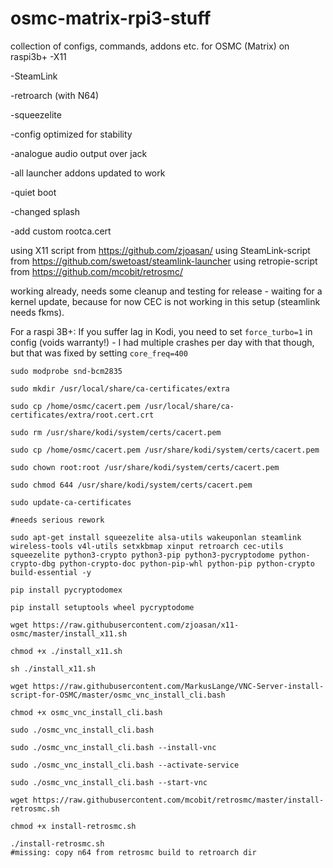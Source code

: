 # osmc-matrix-rpi3-stuff
collection of configs, commands, addons etc. for OSMC (Matrix) on raspi3b+
-X11

-SteamLink

-retroarch (with N64)

-squeezelite

-config optimized for stability

-analogue audio output over jack

-all launcher addons updated to work

-quiet boot

-changed splash

-add custom rootca.cert

using X11 script from https://github.com/zjoasan/
using SteamLink-script from https://github.com/swetoast/steamlink-launcher
using retropie-script from https://github.com/mcobit/retrosmc/

working already, needs some cleanup and testing for release - waiting for a kernel update, because for now CEC is not working in this setup (steamlink needs fkms).

For a raspi 3B+: If you suffer lag in Kodi, you need to set `force_turbo=1` in config (voids warranty!) - I had multiple crashes per day with that though, but that was fixed by setting `core_freq=400`

`
sudo modprobe snd-bcm2835
`

```
sudo mkdir /usr/local/share/ca-certificates/extra

sudo cp /home/osmc/cacert.pem /usr/local/share/ca-certificates/extra/root.cert.crt

sudo rm /usr/share/kodi/system/certs/cacert.pem

sudo cp /home/osmc/cacert.pem /usr/share/kodi/system/certs/cacert.pem

sudo chown root:root /usr/share/kodi/system/certs/cacert.pem

sudo chmod 644 /usr/share/kodi/system/certs/cacert.pem

sudo update-ca-certificates
```

```
#needs serious rework

sudo apt-get install squeezelite alsa-utils wakeuponlan steamlink wireless-tools v4l-utils setxkbmap xinput retroarch cec-utils squeezelite python3-crypto python3-pip python3-pycryptodome python-crypto-dbg python-crypto-doc python-pip-whl python-pip python-crypto build-essential -y

pip install pycryptodomex

pip install setuptools wheel pycryptodome
```

```
wget https://raw.githubusercontent.com/zjoasan/x11-osmc/master/install_x11.sh

chmod +x ./install_x11.sh

sh ./install_x11.sh

wget https://raw.githubusercontent.com/MarkusLange/VNC-Server-install-script-for-OSMC/master/osmc_vnc_install_cli.bash

chmod +x osmc_vnc_install_cli.bash

sudo ./osmc_vnc_install_cli.bash

sudo ./osmc_vnc_install_cli.bash --install-vnc

sudo ./osmc_vnc_install_cli.bash --activate-service

sudo ./osmc_vnc_install_cli.bash --start-vnc

wget https://raw.githubusercontent.com/mcobit/retrosmc/master/install-retrosmc.sh

chmod +x install-retrosmc.sh

./install-retrosmc.sh
#missing: copy n64 from retrosmc build to retroarch dir
```

